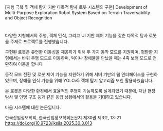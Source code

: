 [지형 극복 및 객체 탐지 기반 다목적 탐사 로봇 시스템의 구현]
Development of Multi-Purpose Exploration Robot System Based on Terrain Traversability and Object Recognition
#
다양한 지형에서의 주행, 객체 인식, 그리고 UI 기반 제어 기능을 갖춘 다목적 탐사 로봇을 주제로 프로젝트를 진행했습니다.

구현된 로봇은 유연한 이동성을 제공하기 위해 두 가지 동작 모드를 지원하며, 평탄한 지형에서는 바퀴 주행 모드로 이동하며, 턱이나 장애물을 만났을 때는 4족 보행 모드로 전환하여 이동을 합니다

동작 모드 전환 및 로봇 제어 기능을 지원하기 위해 서버 기반의 웹 인터페이스를 구현하였으며, 장애물 인식 기능을 위해 YOLOv5 객체 탐지 알고리즘 또한 활용하였습니다. 

본 로봇은 다양한 환경에서 효율적인 주행이 가능하도록 설계되었기 때문에, 재난 현장 탐사 및 인명 구조 등과 같은 응급 상황에서의 활용을 기대하고 있습니다.

다음 시스템에 대한 논문입니다.

한국산업정보학회, 한국산업정보학회논문지 제30권 제3호, 13-21
https://doi.org/10.9723/jksiis.2025.30.3.013
